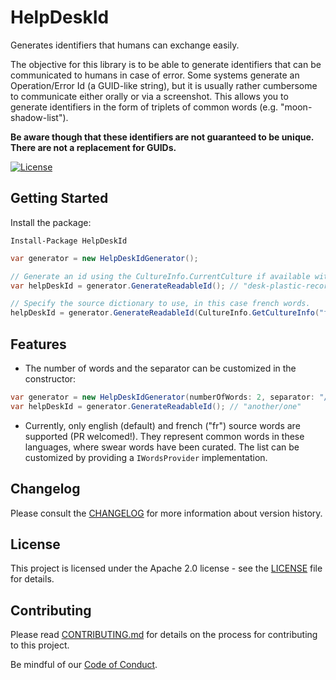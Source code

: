 # HelpDeskId

Generates identifiers that humans can exchange easily.

The objective for this library is to be able to generate identifiers that can be communicated
to humans in case of error.
Some systems generate an Operation/Error Id (a GUID-like string), but it is usually
rather cumbersome to communicate either orally or via a screenshot.
This allows you to generate identifiers in the form of triplets of common words (e.g. "moon-shadow-list").

**Be aware though that these identifiers are not guaranteed to be unique. There are not a replacement for GUIDs.**

[![License](https://img.shields.io/badge/License-Apache%202.0-blue.svg)](LICENSE)

## Getting Started

Install the package:

```
Install-Package HelpDeskId
```

```csharp
var generator = new HelpDeskIdGenerator();

// Generate an id using the CultureInfo.CurrentCulture if available with a fallback to english words.
var helpDeskId = generator.GenerateReadableId(); // "desk-plastic-record"

// Specify the source dictionary to use, in this case french words.
helpDeskId = generator.GenerateReadableId(CultureInfo.GetCultureInfo("fr")); // "essayer-debut-avancer"
```

## Features

- The number of words and the separator can be customized in the constructor:
```csharp
var generator = new HelpDeskIdGenerator(numberOfWords: 2, separator: "/");
var helpDeskId = generator.GenerateReadableId(); // "another/one"
```

- Currently, only english (default) and french ("fr") source words are supported (PR welcomed!).
They represent common words in these languages, where swear words have been curated.
The list can be customized by providing a `IWordsProvider` implementation.

## Changelog

Please consult the [CHANGELOG](CHANGELOG.md) for more information about version history.

## License

This project is licensed under the Apache 2.0 license - see the [LICENSE](LICENSE) file for details.

## Contributing

Please read [CONTRIBUTING.md](CONTRIBUTING.md) for details on the process for contributing to this project.

Be mindful of our [Code of Conduct](CODE_OF_CONDUCT.md).
